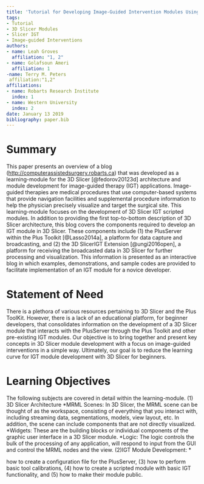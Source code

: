 ```yaml
---
title: 'Tutorial for Developing Image-Guided Intervention Modules Using 3D Slicer'
tags:
- Tutorial
- 3D Slicer Modules
- Slicer IGT 
- Image-guided Interventions
authors:
- name: Leah Groves 
  affiliation: "1, 2" 
- name: Golafsoun Ameri 
  affiliation: 1 
-name: Terry M. Peters
 affiliation:"1,2"
affiliations:
- name: Robarts Research Institute
  index: 1
- name: Western University 
  index: 2
date: January 13 2019
bibliography: paper.bib
---
```


# Summary

This paper presents an overview of a blog (http://computerassistedsurgery.robarts.ca) that was developed as a learning-module for the 3D Slicer [@fedorov20123d] architecture and module development for image-guided therapy (IGT) applications. Image-guided therapies are medical procedures that use computer-based systems that provide navigation facilities and supplemental procedure information to help the physician precisely visualize and target the surgical site. This learning-module focuses on the development of 3D Slicer IGT scripted modules. In addition to providing the first top-to-bottom description of 3D Slicer architecture, this blog covers the components required to develop an IGT module in 3D Slicer. These components include (1) the PlusServer within the Plus Toolkit [@Lasso2014a], a platform for data capture and broadcasting, and (2) the 3D SlicerIGT Extension [@ungi2016open], a platform for receiving the broadcasted data in 3D Slicer for further processing and visualization. This information is presented as an interactive blog in which examples, demonstrations, and sample codes are provided to facilitate implementation of an IGT module for a novice developer.

# Statement of Need

There is a plethora of various resources pertaining to 3D Slicer and the Plus ToolKit. However, there is a lack of an educational platform, for beginner developers, that consolidates information on the development of a 3D Slicer module that interacts with the PlusServer through the Plus Toolkit and other pre-existing IGT modules. Our objective is to bring together and present key concepts in 3D Slicer module development with a focus on image-guided interventions in a simple way. Ultimately, our goal is to reduce the learning curve for IGT module development with 3D Slicer for beginners.

# Learning Objectives 
The following subjects are covered in detail within the learning-module. 
(1) 3D Slicer Architecture
*MRML Scenes: In 3D Slicer, the MRML scene can be thought of as the workspace, consisting of everything that you interact with, including streaming data, segmentations, models, view layout, etc. In addition, the scene can include components that are not directly visualized.
*Widgets: These are the building blocks or individual components of the graphic user interface in a 3D Slicer module. 
*Logic: The logic controls the bulk of the processing of any application, will respond to input from the GUI and control the MRML nodes and the view.
(2)IGT Module Development:
*

how to create a configuration file for the PlusServer, (3) how to perform basic tool calibrations, (4) how to create a scripted module with basic IGT functionality, and (5) how to make their module public.

